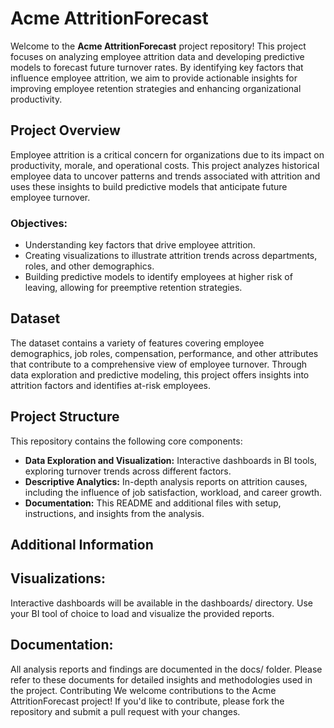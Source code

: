 # Acme AttritionForecast

Welcome to the **Acme AttritionForecast** project repository! This project focuses on analyzing employee attrition data and developing predictive models to forecast future turnover rates. By identifying key factors that influence employee attrition, we aim to provide actionable insights for improving employee retention strategies and enhancing organizational productivity.

## Project Overview

Employee attrition is a critical concern for organizations due to its impact on productivity, morale, and operational costs. This project analyzes historical employee data to uncover patterns and trends associated with attrition and uses these insights to build predictive models that anticipate future employee turnover.

### Objectives:
- Understanding key factors that drive employee attrition.
- Creating visualizations to illustrate attrition trends across departments, roles, and other demographics.
- Building predictive models to identify employees at higher risk of leaving, allowing for preemptive retention strategies.

## Dataset

The dataset contains a variety of features covering employee demographics, job roles, compensation, performance, and other attributes that contribute to a comprehensive view of employee turnover. Through data exploration and predictive modeling, this project offers insights into attrition factors and identifies at-risk employees.

## Project Structure

This repository contains the following core components:
- **Data Exploration and Visualization:** Interactive dashboards in BI tools, exploring turnover trends across different factors.
- **Descriptive Analytics:** In-depth analysis reports on attrition causes, including the influence of job satisfaction, workload, and career growth.
- **Documentation:** This README and additional files with setup, instructions, and insights from the analysis.

## Additional Information
## Visualizations:
Interactive dashboards will be available in the dashboards/ directory. Use your BI tool of choice to load and visualize the provided reports.
## Documentation:
All analysis reports and findings are documented in the docs/ folder. Please refer to these documents for detailed insights and methodologies used in the project.
Contributing
We welcome contributions to the Acme AttritionForecast project! If you'd like to contribute, please fork the repository and submit a pull request with your changes.
